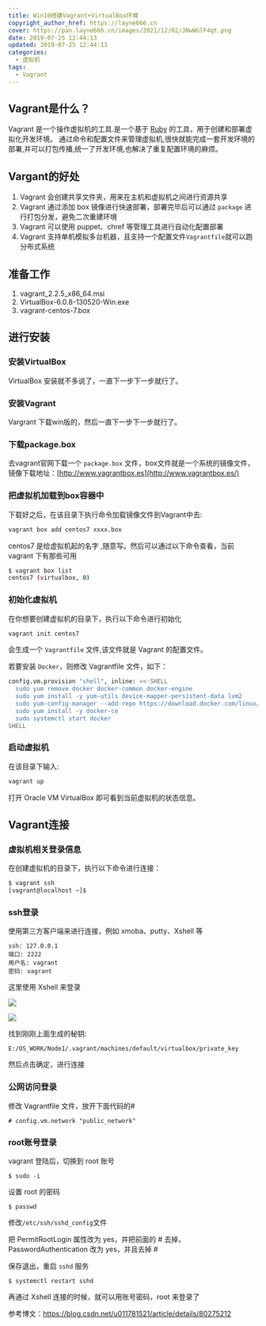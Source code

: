 ```yaml
---
title: Win10搭建Vagrant+VirtualBox环境
copyright_author_href: https://layne666.cn
cover: https://pan.layne666.cn/images/2021/12/02/JNwWGlF4qt.png
date: 2019-07-25 12:44:13
updated: 2019-07-25 12:44:13
categories: 
  - 虚拟机
tags: 
  - Vagrant
---
```


## Vagrant是什么？

Vagrant 是一个操作虚拟机的工具.是一个基于 [Ruby](https://www.baidu.com/s?ie=utf-8&f=8&rsv_bp=1&rsv_idx=1&tn=baidu&wd=Ruby&oq=hexo%2520next%25E4%25BB%25A3%25E7%25A0%2581%25E9%25AB%2598%25E4%25BA%25AE&rsv_pq=ef5284fb0015d8d7&rsv_t=7ca2kEiTfz5oa3ao%2BdlnZ0NkTaqNPgjwNoX7x5Mx%2FZvkkssAAJ8q6%2Fsl1Bo&rqlang=cn&rsv_enter=0&rsv_dl=tb&inputT=920&rsv_n=2&rsv_sug3=21&rsv_sug1=7&rsv_sug7=100&rsv_sug4=920) 的工具，用于创建和部署虚拟化开发环境。    通过命令和配置文件来管理虚拟机,很快就能完成一套开发环境的部署,并可以打包传播,统一了开发环境,也解决了重复配置环境的麻烦。

## Vargant的好处

1. Vagrant 会创建共享文件夹，用来在主机和虚拟机之间进行资源共享
2. Vagrant 通过添加 box 镜像进行快速部署，部署完毕后可以通过 `package` 进行打包分发，避免二次重建环境
3. Vagrant 可以使用 puppet、chref 等管理工具进行自动化配置部署
4. Vagrant 支持单机模拟多台机器，且支持一个配置文件`Vagrantfile`就可以跑分布式系统

## 准备工作

1. vagrant_2.2.5_x86_64.msi
2. VirtualBox-6.0.8-130520-Win.exe
3. vagrant-centos-7.box

## 进行安装

### 安装VirtualBox

VirtualBox 安装就不多说了，一直下一步下一步就行了。

### 安装Vagrant

Vargrant 下载win版的，然后一直下一步下一步就行了。

### 下载package.box

去vagrant官网下载一个 `package.box` 文件，box文件就是一个系统的镜像文件，镜像下载地址：[http://www.vagrantbox.es](http://www.vagrantbox.es/)

### 把虚拟机加载到box容器中

下载好之后，在该目录下执行命令加载镜像文件到Vagrant中去:

```bash
vagrant box add centos7 xxxx.box
```

centos7 是给虚拟机起的名字 ,随意写。然后可以通过以下命令查看，当前 vagrant 下有那些可用

```bash
$ vagrant box list
centos7 (virtualbox, 0)
```

### 初始化虚拟机

在你想要创建虚拟机的目录下，执行以下命令进行初始化

```bash
vagrant init centos7
```

会生成一个 `Vagrantfile` 文件,该文件就是 Vagrant 的配置文件。

若要安装 `Docker`，则修改 Vagrantfile 文件，如下：

```bash
config.vm.provision "shell", inline: <<-SHELL
  sudo yum remove docker docker-common docker-engine
  sudo yum install -y yum-utils device-mapper-persistent-data lvm2
  sudo yum-config-manager --add-repo https://download.docker.com/linux/centos/docker-ce.repo
  sudo yum install -y docker-ce
  sudo systemctl start docker
SHELL
```

### 启动虚拟机

在该目录下输入:

```bash
vagrant up 
```

打开 Oracle VM VirtualBox 即可看到当前虚拟机的状态信息。

## Vagrant连接

### 虚拟机相关登录信息

在创建虚拟机的目录下，执行以下命令进行连接：

```bash
$ vagrant ssh
[vagrant@localhost ~]$
```

### ssh登录

使用第三方客户端来进行连接，例如 xmoba、putty、Xshell 等

```shell
ssh: 127.0.0.1  
端口: 2222  
用户名: vagrant  
密码: vagrant 
```

这里使用 Xshell 来登录

![](https://pan.layne666.cn/images/2021/12/02/kPUG4bfM7x.png)

![](https://pan.layne666.cn/images/2021/12/02/m4ua2kmHZl.png)

找到刚刚上面生成的秘钥: 

```shell
E:/OS_WORK/Node1/.vagrant/machines/default/virtualbox/private_key
```

然后点击确定，进行连接

### 公网访问登录

修改 Vagrantfile 文件，放开下面代码的#

```shell
# config.vm.network "public_network"
```

### root账号登录

vagrant 登陆后，切换到 root 账号

```shell
$ sudo -i
```

设置 root 的密码
```shell
$ passwd
```

修改`/etc/ssh/sshd_config`文件

把 PermitRootLogin 属性改为 yes，并把前面的 # 去掉，PasswordAuthentication 改为 yes，并且去掉 #

保存退出，重启 `sshd` 服务

```shell
$ systemctl restart sshd
```

再通过 Xshell 连接的时候，就可以用账号密码，root 来登录了

参考博文：https://blog.csdn.net/u011781521/article/details/80275212